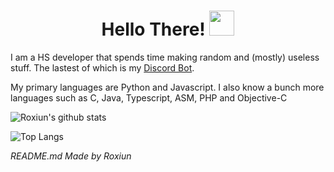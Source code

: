 <div align="center">
  <h1> Hello There! <img src="https://github.com/Roxiun/Roxiun/blob/master/img/general_kenobi.png?raw=true" width="40px"></h2>
</div>

I am a HS developer that spends time making random and (mostly) useless stuff. The lastest of which is my [Discord Bot](https://github.com/Roxiun/RoxBot).

My primary languages are Python and Javascript. I also know a bunch more languages such as C, Java, Typescript, ASM, PHP and Objective-C

![Roxiun's github stats](https://github-readme-stats.vercel.app/api?username=roxiun&count_private=true&include_all_commits=true&show_icons=true&theme=radical)

![Top Langs](https://github-readme-stats.vercel.app/api/top-langs/?username=roxiun&layout=compact&theme=radical)

*README.md Made by Roxiun*
